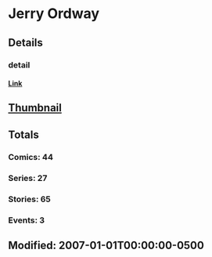 # Jerry  Ordway 
## Details
### detail
#### [Link](http://marvel.com/comics/creators/1232/jerry_ordway?utm_campaign=apiRef&utm_source=225578a89fc76f3d20fbffda5d17a88d)
## [Thumbnail](http://i.annihil.us/u/prod/marvel/i/mg/9/00/4bc473cdb3048.jpg)
## Totals
### Comics: 44
### Series: 27
### Stories: 65
### Events: 3
## Modified: 2007-01-01T00:00:00-0500